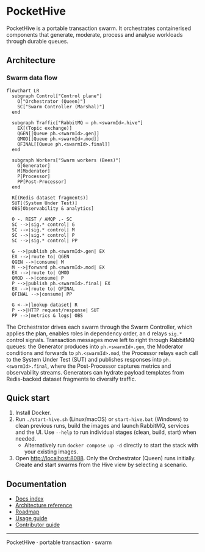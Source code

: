 # PocketHive

PocketHive is a portable transaction swarm. It orchestrates containerised components that generate, moderate, process and analyse workloads through durable queues.

## Architecture

### Swarm data flow

```mermaid
flowchart LR
  subgraph Control["Control plane"]
    O["Orchestrator (Queen)"]
    SC["Swarm Controller (Marshal)"]
  end

  subgraph Traffic["RabbitMQ — ph.<swarmId>.hive"]
    EX[(Topic exchange)]
    QGEN[[Queue ph.<swarmId>.gen]]
    QMOD[[Queue ph.<swarmId>.mod]]
    QFINAL[[Queue ph.<swarmId>.final]]
  end

  subgraph Workers["Swarm workers (Bees)"]
    G[Generator]
    M[Moderator]
    P[Processor]
    PP[Post-Processor]
  end

  R[(Redis dataset fragments)]
  SUT[(System Under Test)]
  OBS[Observability & analytics]

  O -. REST / AMQP .- SC
  SC -->|sig.* control| G
  SC -->|sig.* control| M
  SC -->|sig.* control| P
  SC -->|sig.* control| PP

  G -->|publish ph.<swarmId>.gen| EX
  EX -->|route to| QGEN
  QGEN -->|consume| M
  M -->|forward ph.<swarmId>.mod| EX
  EX -->|route to| QMOD
  QMOD -->|consume| P
  P -->|publish ph.<swarmId>.final| EX
  EX -->|route to| QFINAL
  QFINAL -->|consume| PP

  G <-->|lookup dataset| R
  P -->|HTTP request/response| SUT
  PP -->|metrics & logs| OBS
```

The Orchestrator drives each swarm through the Swarm Controller, which applies the plan, enables roles in dependency order, an
d relays `sig.*` control signals. Transaction messages move left to right through RabbitMQ queues: the Generator produces into
`ph.<swarmId>.gen`, the Moderator conditions and forwards to `ph.<swarmId>.mod`, the Processor relays each call to the System 
Under Test (SUT) and publishes responses into `ph.<swarmId>.final`, where the Post-Processor captures metrics and observability
streams. Generators can hydrate payload templates from Redis-backed dataset fragments to diversify traffic.

## Quick start
1. Install Docker.
2. Run `./start-hive.sh` (Linux/macOS) or `start-hive.bat` (Windows) to clean previous runs, build the images and launch RabbitMQ, services and the UI. Use `--help` to run individual stages (clean, build, start) when needed.
   - Alternatively run `docker compose up -d` directly to start the stack with your existing images.
3. Open <http://localhost:8088>. Only the Orchestrator (Queen) runs initially. Create and start swarms from the Hive view by selecting a scenario.

## Documentation
- [Docs index](docs/README.md)
- [Architecture reference](docs/ARCHITECTURE.md)
- [Roadmap](docs/ROADMAP.md)
- [Usage guide](docs/USAGE.md)
- [Contributor guide](CONTRIBUTING.md)

---

PocketHive · portable transaction · swarm
